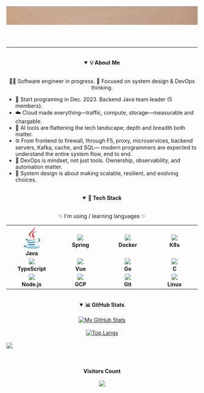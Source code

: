 <header align="center">
    <img src="./stastic/I_am_the_goat_of_my_sword.gif" alt="Banner" />
</header>

<hr>
<br>

<details open>
  <summary align="center"><strong>💡 About Me</strong></summary>
  <br>

  <p align="center">
    👨‍💻 Software engineer in progress.  
    🧠 Focused on system design & DevOps thinking.
  </p>

  <ul>
    <li>📅 Start programing in Dec. 2023. Backend Java team leader (5 members).</li>
    <li>☁️ Cloud made everything—traffic, compute, storage—measurable and chargable.</li>
    <li>🤖 AI tools are flattening the tech landscape; depth and breadth both matter.</li>
    <li>🌐 From frontend to firewall, through F5, proxy, microservices, backend servers, Kafka, cache, and SQL—
modern programmers are expected to understand the entire system flow, end to end.</li>
    <li>🔧 DevOps is mindset, not just tools. Ownership, observability, and automation matter.</li>
    <li>🧩 System design is about making scalable, resilient, and evolving choices.</li>
  </ul>

  <br>
</details>


<details open>
  <summary align="center">
    <strong>🚀 Tech Stack</strong>
  </summary>
  <br>

  <p align="center">✨ I'm using / learning languages ✨</p>

  <div align="center">

  <table>
    <tr>
      <td align="center" width="140">
        <img src="https://raw.githubusercontent.com/devicons/devicon/master/icons/java/java-original.svg" width="60"/><br><strong>Java</strong>
      </td>
      <td align="center" width="140">
        <img src="https://cdn.jsdelivr.net/gh/devicons/devicon/icons/spring/spring-original.svg" width="60"/><br><strong>Spring</strong>
      </td>
      <td align="center" width="140">
        <img src="https://cdn.jsdelivr.net/gh/devicons/devicon/icons/docker/docker-original.svg" width="60"/><br><strong>Docker</strong>
      </td>
      <td align="center" width="140">
        <img src="https://cdn.jsdelivr.net/gh/devicons/devicon/icons/kubernetes/kubernetes-plain.svg" width="60"/><br><strong>K8s</strong>
      </td>
    </tr>
    <tr>
      <td align="center" width="140">
        <img src="https://cdn.jsdelivr.net/gh/devicons/devicon/icons/typescript/typescript-original.svg" width="60"/><br><strong>TypeScript</strong>
      </td>
      <td align="center" width="140">
        <img src="https://cdn.jsdelivr.net/gh/devicons/devicon/icons/vuejs/vuejs-original.svg" width="60"/><br><strong>Vue</strong>
      </td>
      <td align="center" width="140">
        <img src="https://cdn.jsdelivr.net/gh/devicons/devicon/icons/go/go-original.svg" width="60"/><br><strong>Go</strong>
      </td>
      <td align="center" width="140">
        <img src="https://cdn.jsdelivr.net/gh/devicons/devicon/icons/c/c-original.svg" width="60"/><br><strong>C</strong>
      </td>
    </tr>
    <tr>
      <td align="center" width="140">
        <img src="https://cdn.jsdelivr.net/gh/devicons/devicon/icons/nodejs/nodejs-original.svg" width="60"/><br><strong>Node.js</strong>
      </td>
      <td align="center" width="140">
        <img src="https://cdn.jsdelivr.net/gh/devicons/devicon/icons/googlecloud/googlecloud-original.svg" width="60"/><br><strong>GCP</strong>
      </td>
      <td align="center" width="140">
        <img src="https://cdn.jsdelivr.net/gh/devicons/devicon/icons/git/git-original.svg" width="60"/><br><strong>Git</strong>
      </td>
      <td align="center" width="140">
        <img src="https://cdn.jsdelivr.net/gh/devicons/devicon/icons/linux/linux-original.svg" width="60"/><br><strong>Linux</strong>
      </td>
    </tr>
  </table>

  </div>

  <br>
</details>

<details open>
  <summary align="center">
    <strong>📊 GitHub Stats</strong>
  </summary>
  <br>

  <div align="center">
    <a href="https://github.com/HiroLiang/github-readme-stats">
      <img src="https://github-readme-stats.vercel.app/api?username=HiroLiang&show_icons=true&theme=dark" alt="My GitHub Stats" />
    </a>
    <br><br>
    <a href="https://github.com/HiroLiang/github-readme-stats">
      <img src="https://github-readme-stats.vercel.app/api/top-langs/?username=HiroLiang&hide=javascript,html&theme=dark" alt="Top Langs" />
    </a>
  </div>

  <br>

  <div>
    <img src="https://github-readme-activity-graph.vercel.app/graph/?username=HiroLiang&bg_color=00000000&color=FFFFFF&line=DEFFAC&point=424200" />
  </div>

  <br>
</details>
<div align="center">
  <br>
  <p align="centre">
    <b>Visitors Count</b>
  </p>  
  <p align="center">
    <img align="center" src="https://profile-counter.glitch.me/{HiroLiang}/count.svg" />
  </p> 
</div>